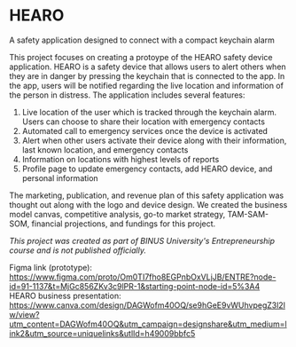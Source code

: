 # HEARO
A safety application designed to connect with a compact keychain alarm

This project focuses on creating a protoype of the HEARO safety device application. HEARO is a safety device that allows users to alert others when they are in danger by pressing the keychain that is connected to the app. In the app, users will be notified regarding the live location and information of the person in distress. The application includes several features:
1. Live location of the user which is tracked through the keychain alarm. Users can choose to share their location with emergency contacts
2. Automated call to emergency services once the device is activated
3. Alert when other users activate their device along with their information, last known location, and emergency contacts
4. Information on locations with highest levels of reports
5. Profile page to update emergency contacts, add HEARO device, and personal information

The marketing, publication, and revenue plan of this safety application was thought out along with the logo and device design. We created the business model canvas, competitive analysis, go-to market strategy, TAM-SAM-SOM, financial projections, and fundings for this project. 

_This project was created as part of BINUS University's Entrepreneurship course and is not published officially._

Figma link (prototype): https://www.figma.com/proto/Om0TI7fho8EGPnbOxVLjJB/ENTRE?node-id=91-1137&t=MjGc856ZKv3c9lPR-1&starting-point-node-id=5%3A4
HEARO business presentation: https://www.canva.com/design/DAGWofm40OQ/se9hGeE9vWUhvpegZ3l2lw/view?utm_content=DAGWofm40OQ&utm_campaign=designshare&utm_medium=link2&utm_source=uniquelinks&utlId=h49009bbfc5
